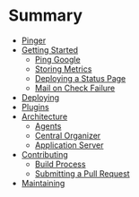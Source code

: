 # Summary

- [Pinger](./README.md)
- [Getting Started](./getting-started/README.md)
  - [Ping Google](./getting-started/ping-google.md)
  - [Storing Metrics](./getting-started/storing-metrics.md)
  - [Deploying a Status Page](./getting-started/status-page.md)
  - [Mail on Check Failure](./getting-started/mail-on-failure.md)
- [Deploying]()
- [Plugins]()
- [Architecture](./architecture/README.md)
  - [Agents]()
  - [Central Organizer]()
  - [Application Server]()
- [Contributing](./contributing/README.md)
  - [Build Process](./contributing/build-process.md)
  - [Submitting a Pull Request](./contributing/pull-request.md)
- [Maintaining]()

